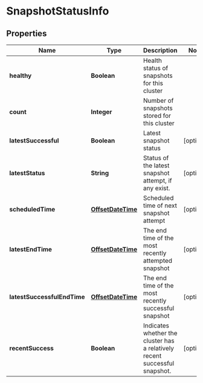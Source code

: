 # SnapshotStatusInfo

## Properties
Name | Type | Description | Notes
------------ | ------------- | ------------- | -------------
**healthy** | **Boolean** | Health status of snapshots for this cluster | 
**count** | **Integer** | Number of snapshots stored for this cluster | 
**latestSuccessful** | **Boolean** | Latest snapshot status |  [optional]
**latestStatus** | **String** | Status of the latest snapshot attempt, if any exist. |  [optional]
**scheduledTime** | [**OffsetDateTime**](OffsetDateTime.md) | Scheduled time of next snapshot attempt |  [optional]
**latestEndTime** | [**OffsetDateTime**](OffsetDateTime.md) | The end time of the most recently attempted snapshot |  [optional]
**latestSuccessfulEndTime** | [**OffsetDateTime**](OffsetDateTime.md) | The end time of the most recently successful snapshot |  [optional]
**recentSuccess** | **Boolean** | Indicates whether the cluster has a relatively recent successful snapshot. |  [optional]
